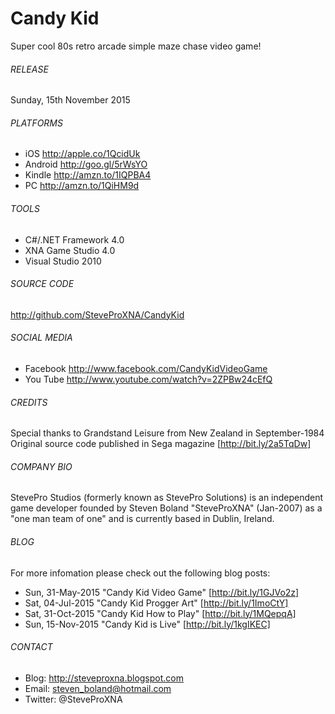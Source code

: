 # Candy Kid
Super cool 80s retro arcade simple maze chase video game!

###### RELEASE
Sunday, 15th November 2015

###### PLATFORMS
- iOS		http://apple.co/1QcidUk
- Android	http://goo.gl/5rWsYO
- Kindle	http://amzn.to/1IQPBA4
- PC		http://amzn.to/1QiHM9d

###### TOOLS
- C#/.NET Framework 4.0
- XNA Game Studio 4.0
- Visual Studio 2010

###### SOURCE CODE
http://github.com/SteveProXNA/CandyKid

###### SOCIAL MEDIA
- Facebook http://www.facebook.com/CandyKidVideoGame
- You Tube http://www.youtube.com/watch?v=2ZPBw24cEfQ

###### CREDITS
Special thanks to Grandstand Leisure from New Zealand in September-1984
<br />
Original source code published in Sega magazine [http://bit.ly/2a5TqDw]

###### COMPANY BIO
StevePro Studios (formerly known as StevePro Solutions) is an independent game developer founded by Steven Boland "SteveProXNA" (Jan-2007) as a "one man team of one" and is currently based in Dublin, Ireland.

###### BLOG
For more infomation please check out the following blog posts:
- Sun, 31-May-2015 "Candy Kid Video Game" [http://bit.ly/1GJVo2z]
- Sat, 04-Jul-2015 "Candy Kid Progger Art" [http://bit.ly/1ImoCtY]
- Sat, 31-Oct-2015 "Candy Kid How to Play" [http://bit.ly/1MQepqA]
- Sun, 15-Nov-2015 "Candy Kid is Live" [http://bit.ly/1kgIKEC]

###### CONTACT
- Blog:		http://steveproxna.blogspot.com
- Email:	steven_boland@hotmail.com
- Twitter:	@SteveProXNA
